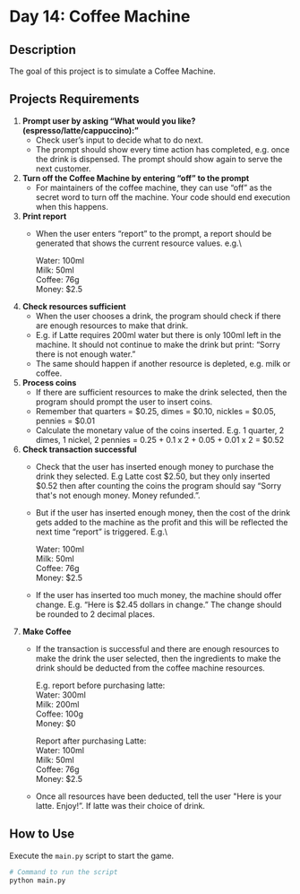 # Day 14: Coffee Machine

## Description
The goal of this project is to simulate a Coffee Machine.

## Projects Requirements
1. **Prompt user by asking “What would you like? (espresso/latte/cappuccino):”**
   - Check user’s input to decide what to do next.
   - The prompt should show every time action has completed, e.g. once the drink is dispensed. The prompt should show again to serve the next customer.
2. **Turn off the Coffee Machine by entering “off” to the prompt**
   - For maintainers of the coffee machine, they can use “off” as the secret word to turn off the machine. Your code should end execution when this happens.
3. **Print report**
   - When the user enters “report” to the prompt, a report should be generated that shows the current resource values. e.g.\

       Water: 100ml\
       Milk: 50ml\
       Coffee: 76g\
       Money: $2.5
4. **Check resources sufficient**
   - When the user chooses a drink, the program should check if there are enough resources to make that drink. 
   - E.g. if Latte requires 200ml water but there is only 100ml left in the machine. It should not continue to make the drink but print: “Sorry there is not enough water.”
   - The same should happen if another resource is depleted, e.g. milk or coffee.
5. **Process coins**
   - If there are sufficient resources to make the drink selected, then the program should prompt the user to insert coins.
   - Remember that quarters = $0.25, dimes = $0.10, nickles = $0.05, pennies = $0.01
   - Calculate the monetary value of the coins inserted. E.g. 1 quarter, 2 dimes, 1 nickel, 2 pennies = 0.25 + 0.1 x 2 + 0.05 + 0.01 x 2 = $0.52
6. **Check transaction successful**
   - Check that the user has inserted enough money to purchase the drink they selected. E.g Latte cost $2.50, but they only inserted $0.52 then after counting the coins the program should say “Sorry that's not enough money. Money refunded.”.
   - But if the user has inserted enough money, then the cost of the drink gets added to the machine as the profit and this will be reflected the next time “report” is triggered. E.g.\

      Water: 100ml\
      Milk: 50ml\
      Coffee: 76g\
      Money: $2.5
   - If the user has inserted too much money, the machine should offer change. E.g. “Here is $2.45 dollars in change.” The change should be rounded to 2 decimal places.
7. **Make Coffee**
   - If the transaction is successful and there are enough resources to make the drink the user selected, then the ingredients to make the drink should be deducted from the coffee machine resources.
   
      E.g. report before purchasing latte:\
      Water: 300ml\
      Milk: 200ml\
      Coffee: 100g\
      Money: $0

      Report after purchasing Latte:\
      Water: 100ml\
      Milk: 50ml\
      Coffee: 76g\
      Money: $2.5
    - Once all resources have been deducted, tell the user "Here is your latte. Enjoy!”. If latte was their choice of drink.

## How to Use
Execute the `main.py` script to start the game.

```sh
# Command to run the script
python main.py
```
